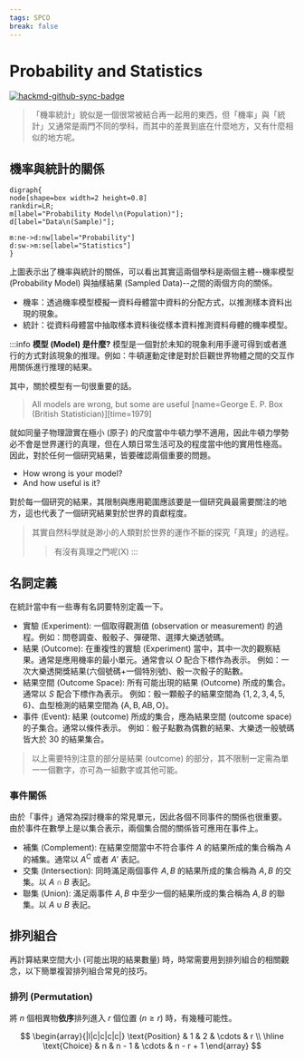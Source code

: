 ```yaml
---
tags: SPCO
break: false
---
```


# Probability and Statistics

[![hackmd-github-sync-badge](https://hackmd.io/RVmAnHS8SUWPUKmSGNkPRQ/badge)](https://hackmd.io/RVmAnHS8SUWPUKmSGNkPRQ)

> 「機率統計」貌似是一個很常被結合再一起用的東西，但「機率」與「統計」又通常是兩門不同的學科，而其中的差異到底在什麼地方，又有什麼相似的地方呢。

## 機率與統計的關係

```graphviz
digraph{
node[shape=box width=2 height=0.8]
rankdir=LR;
m[label="Probability Model\n(Population)"];
d[label="Data\n(Sample)"];

m:ne->d:nw[label="Probability"]
d:sw->m:se[label="Statistics"]
}
```

上圖表示出了機率與統計的關係，可以看出其實這兩個學科是兩個主體--機率模型 (Probability Model) 與抽樣結果 (Sampled Data)--之間的兩個方向的關係。

- 機率：透過機率模型模擬一資料母體當中資料的分配方式，以推測樣本資料出現的現象。
- 統計：從資料母體當中抽取樣本資料後從樣本資料推測資料母體的機率模型。

:::info
**模型 (Model) 是什麼?**
模型是一個對於未知的現象利用手邊可得到或者進行的方式對該現象的推理。例如：牛頓運動定律是對於巨觀世界物體之間的交互作用關係進行推理的結果。

其中，關於模型有一句很重要的話。

> All models are wrong, but some are useful
> [name=George E. P. Box (British Statistician)][time=1979]

就如同量子物理證實在極小 (原子) 的尺度當中牛頓力學不適用，因此牛頓力學勢必不會是世界運行的真理，但在人類日常生活可及的程度當中他的實用性極高。
因此，對於任何一個研究結果，皆要確認兩個重要的問題。

- How wrong is your model?
- And how useful is it?

對於每一個研究的結果，其限制與應用範圍應該要是一個研究員最需要關注的地方，這也代表了一個研究結果對於世界的貢獻程度。

> 其實自然科學就是渺小的人類對於世界的運作不斷的探究「真理」的過程。
> > 有沒有真理之門呢(X)
:::

## 名詞定義

在統計當中有一些專有名詞要特別定義一下。

- 實驗 (Experiment): 一個取得觀測值 (observation or measurement) 的過程。例如：問卷調查、骰骰子、彈硬幣、選擇大樂透號碼。
- 結果 (Outcome): 在重複性的實驗 (Experiment) 當中，其中一次的觀察結果。通常是應用機率的最小單元。通常會以 $O$ 配合下標作為表示。
    例如：一次大樂透開獎結果(六個號碼+一個特別號)、骰一次骰子的點數。
- 結果空間 (Outcome Space): 所有可能出現的結果 (Outcome) 所成的集合。通常以 $S$ 配合下標作為表示。
    例如：骰一顆骰子的結果空間為 $\{1,2,3,4,5,6\}$、血型檢測的結果空間為 $\{\text{A}, \text{B}, \text{AB}, \text{O}\}$。
- 事件 (Event): 結果 (outcome) 所成的集合，應為結果空間 (outcome space) 的子集合。通常以條件表示。
    例如：骰子點數為偶數的結果、大樂透一般號碼皆大於 30 的結果集合。

> 以上需要特別注意的部分是結果 (outcome) 的部分，其不限制一定需為單一一個數字，亦可為一組數字或其他可能。

### 事件關係

由於「事件」通常為探討機率的常見單元，因此各個不同事件的關係也很重要。
由於事件在數學上是以集合表示，兩個集合間的關係皆可應用在事件上。

- 補集 (Complement): 在結果空間當中不符合事件 $A$ 的結果所成的集合稱為 $A$ 的補集。通常以 $A^C$ 或者 $A'$ 表記。
- 交集 (Intersection): 同時滿足兩個事件 $A, B$ 的結果所成的集合稱為 $A, B$ 的交集。以 $A \cap B$ 表記。
- 聯集 (Union): 滿足兩事件 $A, B$ 中至少一個的結果所成的集合稱為 $A, B$ 的聯集。以 $A \cup B$ 表記。

## 排列組合

再計算結果空間大小 (可能出現的結果數量) 時，時常需要用到排列組合的相關觀念，以下簡單複習排列組合常見的技巧。

### 排列 (Permutation)

將 $n$ 個相異物**依序**排列進入 $r$ 個位置 ($n \ge r$) 時，有幾種可能性。

$$
\begin{array}{|l|c|c|c|c|}
\text{Position} & 1 & 2 & \cdots & r \\ \hline
\text{Choice} & n & n - 1 & \cdots & n - r + 1
\end{array}
$$
